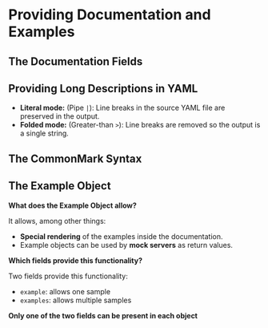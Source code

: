 # Providing Documentation and Examples

## The Documentation Fields

## Providing Long Descriptions in YAML

* **Literal mode:** (Pipe `|`): Line breaks in the source YAML file are preserved in the output.
* **Folded mode:** (Greater-than `>`): Line breaks are removed so the output is a single string.

## The CommonMark Syntax

## The Example Object

**What does the Example Object allow?**

It allows, among other things:

* **Special rendering** of the examples inside the documentation.
* Example objects can be used by **mock servers** as return values.

**Which fields provide this functionality?**

Two fields provide this functionality: 

* `example`: allows one sample
* `examples`: allows multiple samples

**Only one of the two fields can be present in each object**

